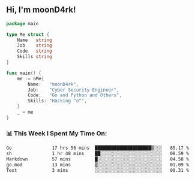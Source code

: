 <h2> Hi, I'm moonD4rk!</h2>

```go
package main

type Me struct {
	Name   string
	Job    string
	Code   string
	Skills string
}

func main() {
	me := &Me{
		Name:   "moonD4rk",
		Job:    "Cyber Security Engineer",
		Code:   "Go and Python and Others",
		Skills: "Hacking ^o^",
	}
	_ = me
}
```

<h3>📊 This Week I Spent My Time On:</h3>
<!-- <img align='right' src="https://github-readme-stats.vercel.app/api?username=moond4rk&show_icons=true&theme=radical", width="300" height="150"> -->

<!--START_SECTION:waka-->

```txt
Go               17 hrs 56 mins  █████████████████████▒░░░   85.17 %
sh               1 hr 48 mins    ██░░░░░░░░░░░░░░░░░░░░░░░   08.59 %
Markdown         57 mins         █░░░░░░░░░░░░░░░░░░░░░░░░   04.58 %
go.mod           13 mins         ▒░░░░░░░░░░░░░░░░░░░░░░░░   01.09 %
Text             3 mins          ░░░░░░░░░░░░░░░░░░░░░░░░░   00.31 %
```

<!--END_SECTION:waka-->

